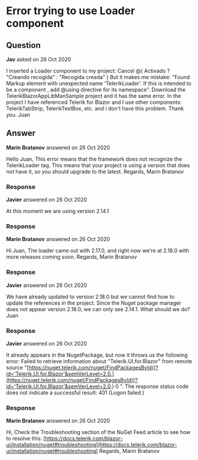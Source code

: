 # Error trying to use Loader component

## Question

**Jav** asked on 26 Oct 2020

I inserted a Loader component to my project: <TelerikButton ButtonType="@ButtonType.Button" OnClick="@CancelForm">Cancel</TelerikButton> <TelerikButton ButtonType="@ButtonType.Submit" Primary="true" Enabled="@Activado"> <TelerikLoader Visible="@IsGeneratingReport" ThemeColor="light"></TelerikLoader> @( Activado ? "Creando recogida" : "Recogida creada" ) </TelerikButton> But it makes me mistake: "Found Markup element with unexpected name 'TelerikLoader'. If this is intended to be a component , add @using directive for its namespace". Download the TelerikBlazorAppLibManSample project and it has the same error. In the project I have referenced Telerik for Blazor and I use other components: TelerikTabStrip, TelerikTextBox, etc. and i don't have this problem. Thank you. Juan

## Answer

**Marin Bratanov** answered on 26 Oct 2020

Hello Juan, This error means that the framework does not recognize the TelerikLoader tag. This means that your project is using a version that does not have it, so you should upgrade to the latest. Regards, Marin Bratanov

### Response

**Javier** answered on 26 Oct 2020

At this moment we are using version 2.14.1

### Response

**Marin Bratanov** answered on 26 Oct 2020

Hi Juan, The loader came out with 2.17.0, and right now we're at 2.18.0 with more releases coming soon. Regards, Marin Bratanov

### Response

**Javier** answered on 26 Oct 2020

We have already updated to version 2.18.0 but we cannot find how to update the references in the project. Since the Nuget package manager does not appear version 2.18.0, we can only see 2.14.1. What should we do? Juan

### Response

**Javier** answered on 26 Oct 2020

It already appears in the NugetPackage, but now it throws us the following error: Failed to retrieve information about "Telerik.UI.for.Blazor" from remote source "[https://nuget.telerik.com/nuget/FindPackagesById()?id='Telerik.UI.for.Blazor'&semVerLevel=2.0.](https://nuget.telerik.com/nuget/FindPackagesById()?id='Telerik.UI.for.Blazor'&semVerLevel=2.0.) 0 ". The response status code does not indicate a successful result: 401 (Logon failed.)

### Response

**Marin Bratanov** answered on 26 Oct 2020

Hi, Check the Troubleshooting section of the NuGet Feed article to see how to resolve this: [https://docs.telerik.com/blazor-ui/installation/nuget#troubleshooting](https://docs.telerik.com/blazor-ui/installation/nuget#troubleshooting) Regards, Marin Bratanov
